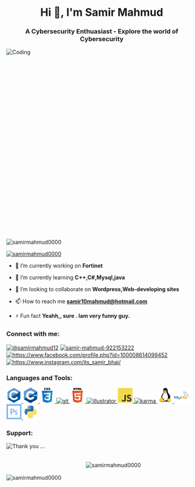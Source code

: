<h1 align="center">Hi 👋, I'm Samir Mahmud</h1>
<h3 align="center">A Cybersecurity Enthuasiast - Explore the world of Cybersecurity</h3>
<img align="right" alt="Coding" height="500" width="800" src="https://paradox.ba/paradox/wp-content/uploads/2019/09/4paradox-animation.gif">

<p align="left"> <img src="https://komarev.com/ghpvc/?username=samirmahmud0000&label=Profile%20views&color=0e75b6&style=flat" alt="samirmahmud0000" /> </p>

<p align="left"> <a href="https://github.com/ryo-ma/github-profile-trophy"><img src="https://github-profile-trophy.vercel.app/?username=samirmahmud0000" alt="samirmahmud0000" /></a> </p>

- 🔭 I’m currently working on **Fortinet**

- 🌱 I’m currently learning **C++,C#,Mysql,java**

- 👯 I’m looking to collaborate on **Wordpress,Web-developing sites**

- 📫 How to reach me **samir10mahmud@hotmail.com**

- ⚡ Fun fact **Yeahh,, sure . Iam very funny guy.**

<h3 align="left">Connect with me:</h3>
<p align="left">
<a href="https://twitter.com/@samirmahmud12" target="blank"><img align="center" src="https://raw.githubusercontent.com/rahuldkjain/github-profile-readme-generator/master/src/images/icons/Social/twitter.svg" alt="@samirmahmud12" height="30" width="40" /></a>
<a href="https://linkedin.com/in/samir-mahmud-922153222" target="blank"><img align="center" src="https://raw.githubusercontent.com/rahuldkjain/github-profile-readme-generator/master/src/images/icons/Social/linked-in-alt.svg" alt="samir-mahmud-922153222" height="30" width="40" /></a>
<a href="https://fb.com/https://www.facebook.com/profile.php?id=100008614099452" target="blank"><img align="center" src="https://raw.githubusercontent.com/rahuldkjain/github-profile-readme-generator/master/src/images/icons/Social/facebook.svg" alt="https://www.facebook.com/profile.php?id=100008614099452" height="30" width="40" /></a>
<a href="https://instagram.com/https://www.instagram.com/its_samir_bhai/" target="blank"><img align="center" src="https://raw.githubusercontent.com/rahuldkjain/github-profile-readme-generator/master/src/images/icons/Social/instagram.svg" alt="https://www.instagram.com/its_samir_bhai/" height="30" width="40" /></a>
</p>

<h3 align="left">Languages and Tools:</h3>
<p align="left"> <a href="https://www.cprogramming.com/" target="_blank" rel="noreferrer"> <img src="https://raw.githubusercontent.com/devicons/devicon/master/icons/c/c-original.svg" alt="c" width="40" height="40"/> </a> <a href="https://www.w3schools.com/cpp/" target="_blank" rel="noreferrer"> <img src="https://raw.githubusercontent.com/devicons/devicon/master/icons/cplusplus/cplusplus-original.svg" alt="cplusplus" width="40" height="40"/> </a> <a href="https://www.w3schools.com/css/" target="_blank" rel="noreferrer"> <img src="https://raw.githubusercontent.com/devicons/devicon/master/icons/css3/css3-original-wordmark.svg" alt="css3" width="40" height="40"/> </a> <a href="https://git-scm.com/" target="_blank" rel="noreferrer"> <img src="https://www.vectorlogo.zone/logos/git-scm/git-scm-icon.svg" alt="git" width="40" height="40"/> </a> <a href="https://www.w3.org/html/" target="_blank" rel="noreferrer"> <img src="https://raw.githubusercontent.com/devicons/devicon/master/icons/html5/html5-original-wordmark.svg" alt="html5" width="40" height="40"/> </a> <a href="https://www.adobe.com/in/products/illustrator.html" target="_blank" rel="noreferrer"> <img src="https://www.vectorlogo.zone/logos/adobe_illustrator/adobe_illustrator-icon.svg" alt="illustrator" width="40" height="40"/> </a> <a href="https://developer.mozilla.org/en-US/docs/Web/JavaScript" target="_blank" rel="noreferrer"> <img src="https://raw.githubusercontent.com/devicons/devicon/master/icons/javascript/javascript-original.svg" alt="javascript" width="40" height="40"/> </a> <a href="https://karma-runner.github.io/latest/index.html" target="_blank" rel="noreferrer"> <img src="https://raw.githubusercontent.com/detain/svg-logos/780f25886640cef088af994181646db2f6b1a3f8/svg/karma.svg" alt="karma" width="40" height="40"/> </a> <a href="https://www.linux.org/" target="_blank" rel="noreferrer"> <img src="https://raw.githubusercontent.com/devicons/devicon/master/icons/linux/linux-original.svg" alt="linux" width="40" height="40"/> </a> <a href="https://www.mysql.com/" target="_blank" rel="noreferrer"> <img src="https://raw.githubusercontent.com/devicons/devicon/master/icons/mysql/mysql-original-wordmark.svg" alt="mysql" width="40" height="40"/> </a> <a href="https://www.photoshop.com/en" target="_blank" rel="noreferrer"> <img src="https://raw.githubusercontent.com/devicons/devicon/master/icons/photoshop/photoshop-line.svg" alt="photoshop" width="40" height="40"/> </a> <a href="https://www.python.org" target="_blank" rel="noreferrer"> <img src="https://raw.githubusercontent.com/devicons/devicon/master/icons/python/python-original.svg" alt="python" width="40" height="40"/> </a> </p>

<h3 align="left">Support:</h3>
<p><a href="https://www.buymeacoffee.com/Thank you ..."> <img align="left" src="https://cdn.buymeacoffee.com/buttons/v2/default-yellow.png" height="50" width="210" alt="Thank you ..." /></a></p><br><br>

<p><img align="center" src="https://github-readme-stats.vercel.app/api/top-langs?username=samirmahmud0000&show_icons=true&locale=en&layout=compact" alt="samirmahmud0000" /></p>

<p><img align="center" src="https://github-readme-streak-stats.herokuapp.com/?user=samirmahmud0000&" alt="samirmahmud0000" /></p>
